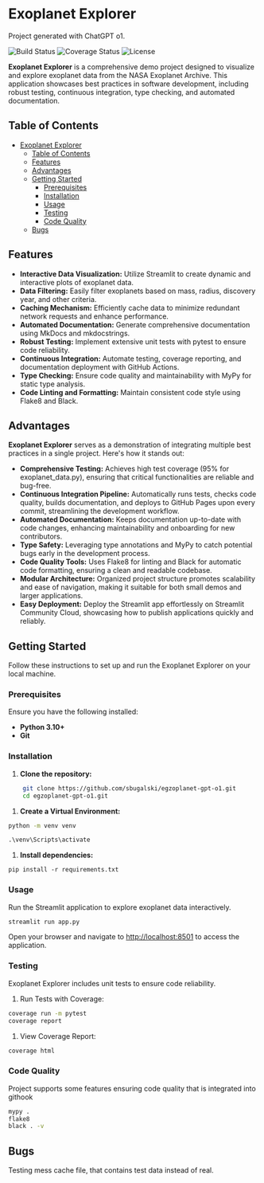 # Exoplanet Explorer

Project generated with ChatGPT o1.

![Build Status](https://github.com/sbugalski/egzoplanet-gpt-o1/actions/workflows/ci.yml/badge.svg)
![Coverage Status](https://coveralls.io/repos/github/sbugalski/egzoplanet-gpt-o1/badge.svg?branch=main)
![License](https://img.shields.io/badge/license-MIT-blue.svg)

**Exoplanet Explorer** is a comprehensive demo project designed to visualize and explore exoplanet data from the NASA Exoplanet Archive. This application showcases best practices in software development, including robust testing, continuous integration, type checking, and automated documentation.

## Table of Contents

- [Exoplanet Explorer](#exoplanet-explorer)
  - [Table of Contents](#table-of-contents)
  - [Features](#features)
  - [Advantages](#advantages)
  - [Getting Started](#getting-started)
    - [Prerequisites](#prerequisites)
    - [Installation](#installation)
    - [Usage](#usage)
    - [Testing](#testing)
    - [Code Quality](#code-quality)
  - [Bugs](#bugs)

## Features

- **Interactive Data Visualization:** Utilize Streamlit to create dynamic and interactive plots of exoplanet data.
- **Data Filtering:** Easily filter exoplanets based on mass, radius, discovery year, and other criteria.
- **Caching Mechanism:** Efficiently cache data to minimize redundant network requests and enhance performance.
- **Automated Documentation:** Generate comprehensive documentation using MkDocs and mkdocstrings.
- **Robust Testing:** Implement extensive unit tests with pytest to ensure code reliability.
- **Continuous Integration:** Automate testing, coverage reporting, and documentation deployment with GitHub Actions.
- **Type Checking:** Ensure code quality and maintainability with MyPy for static type analysis.
- **Code Linting and Formatting:** Maintain consistent code style using Flake8 and Black.

## Advantages

**Exoplanet Explorer** serves as a demonstration of integrating multiple best practices in a single project. Here's how it stands out:

- **Comprehensive Testing:** Achieves high test coverage (95% for exoplanet_data.py), ensuring that critical functionalities are reliable and bug-free.
- **Continuous Integration Pipeline:** Automatically runs tests, checks code quality, builds documentation, and deploys to GitHub Pages upon every commit, streamlining the development workflow.
- **Automated Documentation:** Keeps documentation up-to-date with code changes, enhancing maintainability and onboarding for new contributors.
- **Type Safety:** Leveraging type annotations and MyPy to catch potential bugs early in the development process.
- **Code Quality Tools:** Uses Flake8 for linting and Black for automatic code formatting, ensuring a clean and readable codebase.
- **Modular Architecture:** Organized project structure promotes scalability and ease of navigation, making it suitable for both small demos and larger applications.
- **Easy Deployment:** Deploy the Streamlit app effortlessly on Streamlit Community Cloud, showcasing how to publish applications quickly and reliably.

## Getting Started

Follow these instructions to set up and run the Exoplanet Explorer on your local machine.

### Prerequisites

Ensure you have the following installed:

- **Python 3.10+**
- **Git**

### Installation

1. **Clone the repository:**

```bash
    git clone https://github.com/sbugalski/egzoplanet-gpt-o1.git
    cd egzoplanet-gpt-o1.git
```

1. **Create a Virtual Environment:**

```bash
python -m venv venv
```

```cmd
.\venv\Scripts\activate
```

1. **Install dependencies:**

```pip install --upgrade pip
pip install -r requirements.txt
```

### Usage

Run the Streamlit application to explore exoplanet data interactively.

```bash
streamlit run app.py
```

Open your browser and navigate to <http://localhost:8501> to access the application.

### Testing

Exoplanet Explorer includes unit tests to ensure code reliability.

1. Run Tests with Coverage:

```bash
coverage run -m pytest
coverage report
```

1. View Coverage Report:

```bash
coverage html
```

### Code Quality

Project supports some features ensuring code quality that is integrated into githook

```bash
mypy .
flake8
black . -v
```

## Bugs

Testing mess cache file, that contains test data instead of real.